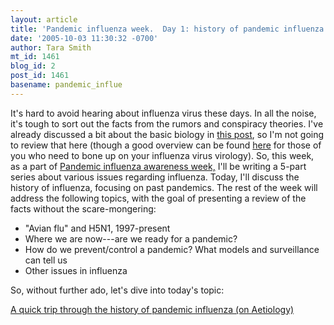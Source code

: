 ```yaml
---
layout: article
title: 'Pandemic influenza week.  Day 1: history of pandemic influenza'
date: '2005-10-03 11:30:32 -0700'
author: Tara Smith
mt_id: 1461
blog_id: 2
post_id: 1461
basename: pandemic_influe
---
```

It's hard to avoid hearing about influenza virus these days. In all the noise, it's tough to sort out the facts from the rumors and conspiracy theories. I've already discussed a bit about the basic biology in [this post](/archives/2005/09/h5n1-influenza.html), so I'm not going to review that here (though a good overview can be found [here](http://www.synapses.co.uk/science/fluvirus.html) for those of you who need to bone up on your influenza virus virology).  So, this week, as a part of [Pandemic influenza awareness week,](http://www.fluwikie.com/index.php?n=Main.PFAW) I'll be writing a 5-part series about various issues regarding influenza. Today, I'll discuss the history of influenza, focusing on past pandemics. The rest of the week will address the following topics, with the goal of presenting a review of the facts without the scare-mongering:



* "Avian flu" and H5N1, 1997-present
* Where we are now---are we ready for a pandemic?
* How do we prevent/control a pandemic?  What models and surveillance can tell us
* Other issues in influenza


So, without further ado, let's dive into today's topic:

[A quick trip through the history of pandemic influenza (on Aetiology)](http://aetiology.blogspot.com/2005/10/pandemic-influenza-awareness-week-day.html)

